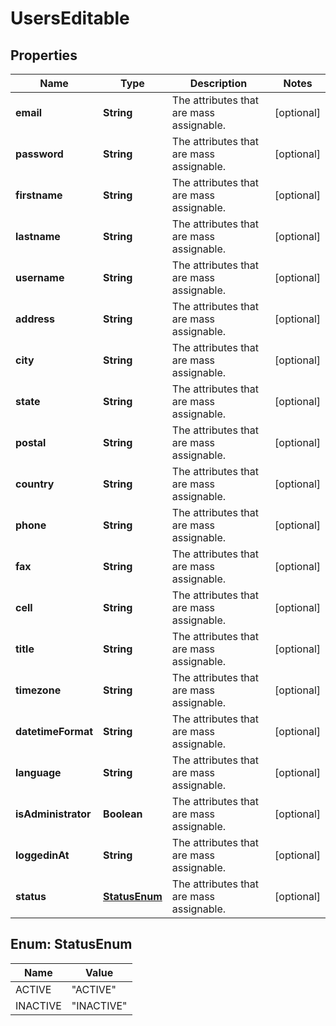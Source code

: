 
# UsersEditable

## Properties
Name | Type | Description | Notes
------------ | ------------- | ------------- | -------------
**email** | **String** | The attributes that are mass assignable. |  [optional]
**password** | **String** | The attributes that are mass assignable. |  [optional]
**firstname** | **String** | The attributes that are mass assignable. |  [optional]
**lastname** | **String** | The attributes that are mass assignable. |  [optional]
**username** | **String** | The attributes that are mass assignable. |  [optional]
**address** | **String** | The attributes that are mass assignable. |  [optional]
**city** | **String** | The attributes that are mass assignable. |  [optional]
**state** | **String** | The attributes that are mass assignable. |  [optional]
**postal** | **String** | The attributes that are mass assignable. |  [optional]
**country** | **String** | The attributes that are mass assignable. |  [optional]
**phone** | **String** | The attributes that are mass assignable. |  [optional]
**fax** | **String** | The attributes that are mass assignable. |  [optional]
**cell** | **String** | The attributes that are mass assignable. |  [optional]
**title** | **String** | The attributes that are mass assignable. |  [optional]
**timezone** | **String** | The attributes that are mass assignable. |  [optional]
**datetimeFormat** | **String** | The attributes that are mass assignable. |  [optional]
**language** | **String** | The attributes that are mass assignable. |  [optional]
**isAdministrator** | **Boolean** | The attributes that are mass assignable. |  [optional]
**loggedinAt** | **String** | The attributes that are mass assignable. |  [optional]
**status** | [**StatusEnum**](#StatusEnum) | The attributes that are mass assignable. |  [optional]


<a name="StatusEnum"></a>
## Enum: StatusEnum
Name | Value
---- | -----
ACTIVE | &quot;ACTIVE&quot;
INACTIVE | &quot;INACTIVE&quot;



